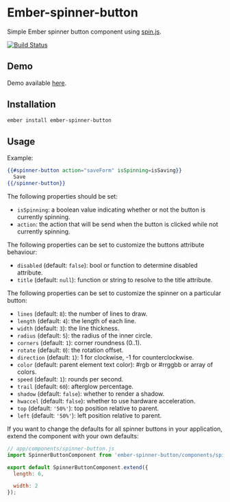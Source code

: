 # Ember-spinner-button

Simple Ember spinner button component using [spin.js](http://fgnass.github.io/spin.js/).

[![Build Status](https://travis-ci.org/RSSchermer/ember-spinner-button.svg?branch=master)](https://travis-ci.org/RSSchermer/ember-spinner-button)

## Demo
Demo available [here](http://rsschermer.github.io/ember-spinner-button/).

## Installation

``` bash
ember install ember-spinner-button
```

## Usage

Example:

``` handlebars
{{#spinner-button action="saveForm" isSpinning=isSaving}}
  Save
{{/spinner-button}}
```

The following properties should be set:

* `isSpinning`: a boolean value indicating whether or not the button is currently spinning.
* `action`: the action that will be send when the button is clicked while not currently spinning.
 
The following properties can be set to customize the buttons attribute behaviour:

* `disabled` (default: `false`): bool or function to determine disabled attribute.
* `title` (default: `null`): function or string to resolve to the title attribute.

The following properties can be set to customize the spinner on a particular button:

* `lines` (default: `8`): the number of lines to draw.
* `length` (default: `4`): the length of each line.
* `width` (default: `3`): the line thickness.
* `radius` (default: `5`): the radius of the inner circle.
* `corners` (default: `1`): corner roundness (0..1).
* `rotate` (default: `0`): the rotation offset.
* `direction` (default: `1`): 1 for clockwise, -1 for counterclockwise.
* `color` (default: parent element text color): #rgb or #rrggbb or array of colors.
* `speed` (default: `1`): rounds per second.
* `trail` (default: `60`): afterglow percentage.
* `shadow` (default: `false`): whether to render a shadow.
* `hwaccel` (default: `false`): whether to use hardware acceleration.
* `top` (default: `'50%'`): top position relative to parent.
* `left` (default: `'50%'`): left position relative to parent.

If you want to change the defaults for all spinner buttons in your application, extend the component with your own
defaults:

```javascript
// app/components/spinner-button.js
import SpinnerButtonComponent from 'ember-spinner-button/components/spinner-button';

export default SpinnerButtonComponent.extend({
  length: 6,

  width: 2
});
```
